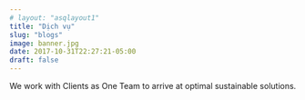 ```yaml
---
# layout: "asqlayout1"
title: "Dịch vụ"
slug: "blogs"
image: banner.jpg
date: 2017-10-31T22:27:21-05:00
draft: false
---
```


We work with Clients as One Team to arrive at optimal sustainable solutions.
